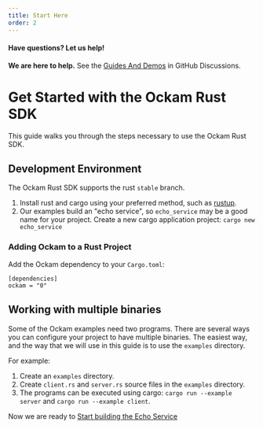 ```yaml
---
title: Start Here
order: 2
---
```


#### Have questions? Let us help!

**We are here to help.** See the [Guides And Demos](https://github.com/ockam-network/ockam/discussions/1134) in
GitHub Discussions.

# Get Started with the Ockam Rust SDK

This guide walks you through the steps necessary to use the Ockam Rust SDK.

## Development Environment

The Ockam Rust SDK supports the rust `stable` branch.

1. Install rust and cargo using your preferred method, such as [rustup](https://rustup.rs/).
1. Our examples build an "echo service", so `echo_service` may be a good name for your project. Create a new cargo application project: `cargo new echo_service`

### Adding Ockam to a Rust Project

Add the Ockam dependency to your `Cargo.toml`:

```
[dependencies]
ockam = "0"
```

## Working with multiple binaries

Some of the Ockam examples need two programs. There are several ways you can configure your project to have multiple binaries.
The easiest way, and the way that we will use in this guide is to use the `examples` directory.

For example:

1. Create an `examples` directory.
1. Create `client.rs` and `server.rs` source files in the `examples` directory.
1. The programs can be executed using cargo: `cargo run --example server` and `cargo run --example client`.

Now we are ready to [Start building the Echo Service](../01-workers)
